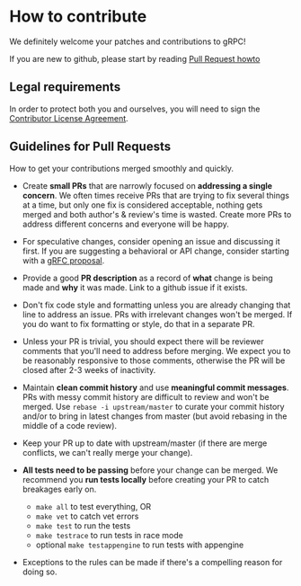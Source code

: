 # How to contribute

We definitely welcome your patches and contributions to gRPC!

If you are new to github, please start by reading [Pull Request howto](https://help.github.com/articles/about-pull-requests/)

## Legal requirements

In order to protect both you and ourselves, you will need to sign the
[Contributor License Agreement](https://identity.linuxfoundation.org/projects/cncf).

## Guidelines for Pull Requests
How to get your contributions merged smoothly and quickly.

- Create **small PRs** that are narrowly focused on **addressing a single concern**. We often times receive PRs that are trying to fix several things at a time, but only one fix is considered acceptable, nothing gets merged and both author's & review's time is wasted. Create more PRs to address different concerns and everyone will be happy.

- For speculative changes, consider opening an issue and discussing it first. If you are suggesting a behavioral or API change, consider starting with a [gRFC proposal](https://github.com/grpc/proposal).

- Provide a good **PR description** as a record of **what** change is being made and **why** it was made. Link to a github issue if it exists.

- Don't fix code style and formatting unless you are already changing that line to address an issue. PRs with irrelevant changes won't be merged. If you do want to fix formatting or style, do that in a separate PR.

- Unless your PR is trivial, you should expect there will be reviewer comments that you'll need to address before merging. We expect you to be reasonably responsive to those comments, otherwise the PR will be closed after 2-3 weeks of inactivity.

- Maintain **clean commit history** and use **meaningful commit messages**. PRs with messy commit history are difficult to review and won't be merged. Use `rebase -i upstream/master` to curate your commit history and/or to bring in latest changes from master (but avoid rebasing in the middle of a code review).

- Keep your PR up to date with upstream/master (if there are merge conflicts, we can't really merge your change).

- **All tests need to be passing** before your change can be merged. We recommend you **run tests locally** before creating your PR to catch breakages early on.
  - `make all` to test everything, OR
  - `make vet` to catch vet errors
  - `make test` to run the tests
  - `make testrace` to run tests in race mode
  - optional `make testappengine` to run tests with appengine

- Exceptions to the rules can be made if there's a compelling reason for doing so.

